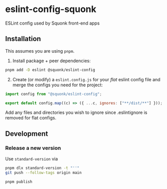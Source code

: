 # eslint-config-squonk

ESLint config used by Squonk front-end apps

## Installation

This assumes you are using `pnpm`.

1. Install package + peer dependencies:

```sh
pnpm add -D eslint @squonk/eslint-config
```

2. Create (or modify) a `eslint.config.js` for your _flat_ eslint config file and merge the configs you need for the project:

```js
import config from "@squonk/eslint-config";

export default config.map((c) => ({ ...c, ignores: ["**/dist/**"] }));
```

Add any files and directories you wish to ignore since .eslintignore is removed for flat configs.

## Development

### Release a new version

Use `standard-version` via

```sh
pnpm dlx standard-version -t "''"
git push --follow-tags origin main

pnpm publish
```
